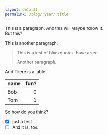 ```yaml
---
layout: default
permalink: /blog/:year/:title
---
```


This is a paragraph.
And this will Maybe follow it.   
But this?

This is another paragraph.

>This is a test of blockquotes.
have a see.
>
>Another paragraph.

And There is a table:

| name | fun? |
| :--  | --:  |
| Bob  | 0    |
| Tom  | 1    |

So how do you think?

- [x] just a test
- [ ]  And it is, too. 